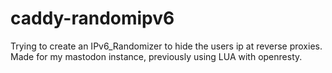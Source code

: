 # caddy-randomipv6

Trying to create an IPv6_Randomizer to hide the users ip at reverse proxies. Made for my mastodon instance, previously using LUA with openresty.
